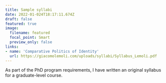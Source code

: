 ```yaml
---
title: Sample syllabi
date: 2022-01-024T18:17:11.674Z
draft: false
featured: true
image:
  filename: featured
  focal_point: Smart
  preview_only: false
links:
- name: 'Comparative Politics of Identity'
  url: https://giacomolemoli.com/uploads/syllabi/Syllabus_Lemoli.pdf
---
```

As part of the PhD program requirements, I have written an original syllabus for a graduate-level course. 

